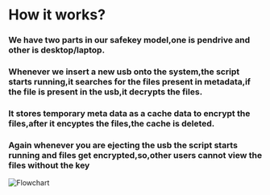 # How it works?

### We have two parts in our safekey model,one is pendrive and other is desktop/laptop. 
### Whenever we insert a new usb onto the system,the script starts running,it searches for the files present in metadata,if the file is present in the usb,it decrypts the files.
### It stores temporary meta data as a cache data to encrypt the files,after it encyptes the files,the cache is deleted.
### Again whenever you are ejecting the usb the script starts running and files get encrypted,so,other users cannot view the files without the key
![Flowchart](../../Electronjs/images/flowchart.png)


